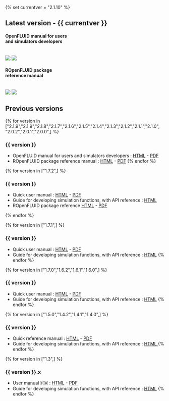 {% set currentver = "2.1.10" %}

## Latest version - {{ currentver }}
<div class="docs-main">
  <div class="docs-item">
    <h4>OpenFLUID manual for users<br/>and simulators developers</h4>
    <br/>
     <a href="http://www.openfluid-project.org/resources/docs/manuals/en/openfluid/{{ currentver }}/main/html/index.html" target="_blank"><img src="../html.svg"></a>
     <a href="http://www.openfluid-project.org/resources/docs/manuals/en/openfluid/{{ currentver }}/main/openfluid_manual_{{ currentver }}.pdf" target="_blank"><img src="../pdf.svg"></a>
  </div>
  <div class="docs-item">
    <h4>ROpenFLUID package<br/>reference manual</h4>
    <br/>
    <a href="http://www.openfluid-project.org/resources/docs/manuals/en/openfluid/{{ currentver }}/ROpenFLUID/html/index.html" target="_blank"><img src="../html.svg"></a>
    <a href="http://www.openfluid-project.org/resources/docs/manuals/en/openfluid/{{ currentver }}/ROpenFLUID/ROpenFLUID-manual.pdf" target="_blank"><img src="../pdf.svg"></a>
  </div>
</div>



## Previous versions

{% for version in ["2.1.9","2.1.9","2.1.8","2.1.7","2.1.6","2.1.5","2.1.4","2.1.3","2.1.2","2.1.1","2.1.0",
                   "2.0.2","2.0.1","2.0.0",] %}
### {{ version }}

* OpenFLUID manual for users and simulators developers : <a href="http://www.openfluid-project.org/resources/docs/manuals/en/openfluid/{{ version }}/main/html/index.html" target="_blank">HTML</a> - 
  <a href="http://www.openfluid-project.org/resources/docs/manuals/en/openfluid/{{ version }}/main/openfluid_manual_{{ version }}.pdf" target="_blank">PDF</a>
* ROpenFLUID package reference manual : <a href="http://www.openfluid-project.org/resources/docs/manuals/en/openfluid/{{ version }}/ROpenFLUID/html/index.html" target="_blank">HTML</a> -
  <a href="http://www.openfluid-project.org/resources/docs/manuals/en/openfluid/{{ version }}/ROpenFLUID/ROpenFLUID-manual.pdf" target="_blank">PDF</a>
{% endfor %}

{% for version in ["1.7.2",] %}
### {{ version }}

* Quick user manual : <a href="http://www.openfluid-project.org/resources/docs/manuals/en/openfluid/{{ version }}/quickuser/html/index.html" target="_blank">HTML</a> - 
  <a href="http://www.openfluid-project.org/resources/docs/manuals/en/openfluid/{{ version }}/quickuser/openfluid_quickuser_en.pdf" target="_blank">PDF</a>
* Guide for developing simulation functions, with API reference : <a href="http://www.openfluid-project.org/resources/docs/manuals/en/openfluid/{{ version }}/api/index.html" target="_blank">HTML</a>
* ROpenFLUID package reference <a href="http://www.openfluid-project.org/resources/docs/manuals/en/openfluid/{{ version }}/ROpenFLUID/html/index.html" target="_blank">HTML</a> - 
  <a href="http://www.openfluid-project.org/resources/docs/manuals/en/openfluid/{{ version }}/ROpenFLUID/ROpenFLUID-manual.pdf" target="_blank">PDF</a>

{% endfor %}

{% for version in ["1.7.1",] %}
### {{ version }}

* Quick user manual : <a href="http://www.openfluid-project.org/resources/docs/manuals/en/openfluid/{{ version }}/quickuser/html/index.html" target="_blank">HTML</a> - 
  <a href="http://www.openfluid-project.org/resources/docs/manuals/en/openfluid/{{ version }}/quickuser/openfluid_quickuser_en.pdf" target="_blank">PDF</a>
* Guide for developing simulation functions, with API reference : <a href="http://www.openfluid-project.org/resources/docs/manuals/en/openfluid/{{ version }}/api/index.html" target="_blank">HTML</a>
{% endfor %}

{% for version in ["1.7.0","1.6.2","1.6.1","1.6.0",] %}
### {{ version }}

* Quick user manual : <a href="http://www.openfluid-project.org/resources/docs/manuals/en/openfluid/{{ version }}/quickuser/html/index.html" target="_blank">HTML</a> - 
  <a href="http://www.openfluid-project.org/resources/docs/manuals/en/openfluid/{{ version }}/quickuser/openfluid_quickuser_en.pdf" target="_blank">PDF</a>
* Guide for developing simulation functions, with API reference : <a href="http://www.openfluid-project.org/resources/docs/manuals/en/openfluid/{{ version }}/sdk/index.html" target="_blank">HTML</a>
{% endfor %}

{% for version in ["1.5.0","1.4.2","1.4.1","1.4.0",] %}
### {{ version }}

* Quick reference manual : <a href="http://www.openfluid-project.org/resources/docs/manuals/en/engine/{{ version }}/quickref/html/index.html" target="_blank">HTML</a> - 
  <a href="http://www.openfluid-project.org/resources/docs/manuals/en/engine/{{ version }}/quickref/openfluid-engine_quickref_en.pdf" target="_blank">PDF</a>
* Guide for developing simulation functions, with API reference : <a href="http://www.openfluid-project.org/resources/docs/manuals/en/engine/{{ version }}/sdk/index.html" target="_blank">HTML </a>
{% endfor %}

{% for version in ["1.3",] %}
### {{ version }}.x
* User manual 🇫🇷 : <a href="http://www.openfluid-project.org/resources/docs/manuals/fr/engine/{{ version }}/user/index.html" target="_blank">HTML</a> - 
  <a href="http://www.openfluid-project.org/resources/docs/manuals/fr/engine/{{ version }}/OpenFLUID-Engine_User.pdf" target="_blank">PDF</a>
* Guide for developing simulation functions, with API reference : <a href="http://www.openfluid-project.org/resources/docs/manuals/en/engine/{{ version }}/sdk/index.html" target="_blank">HTML</a>
{% endfor %}